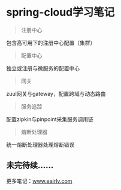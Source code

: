# spring-cloud学习笔记
> 注册中心

  包含高可用下的注册中心配置（集群）

> 配置中心

  独立或注册与微服务的配置中心

> 网关

  zuul网关与gateway，配置跨域与动态路由

> 服务追踪

  配置zipkin与pinpoint采集服务调用链

> 熔断处理器

  统一熔断处理器处理熔断错误
  
## 未完待续......
更多笔记：www.eairlv.com

